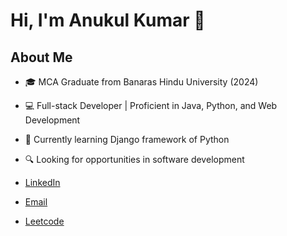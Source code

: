 # Hi, I'm Anukul Kumar 👋

## About Me
- 🎓 MCA Graduate from Banaras Hindu University (2024)
- 💻 Full-stack Developer | Proficient in Java, Python, and Web Development
- 🌱 Currently learning Django framework of Python
- 🔍 Looking for opportunities in software development

- [LinkedIn](https://linkedin.com/in/anukulkumar)
- [Email](mailto:anukul6565@gmail.com)
- [Leetcode](https://leetcode.com/u/anukulsahu/)

